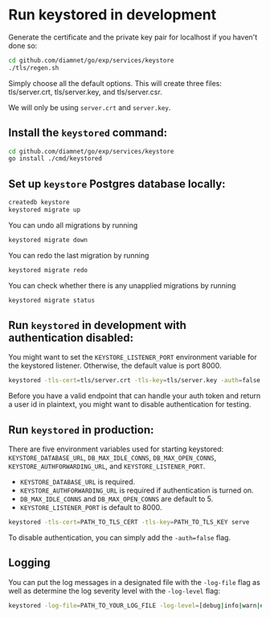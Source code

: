 # Run keystored in development

Generate the certificate and the private key pair for localhost
if you haven't done so:

```sh
cd github.com/diamnet/go/exp/services/keystore
./tls/regen.sh
```
Simply choose all the default options. This will create three files:
tls/server.crt, tls/server.key, and tls/server.csr.

We will only be using `server.crt` and `server.key`.

## Install the `keystored` command:

```sh
cd github.com/diamnet/go/exp/services/keystore
go install ./cmd/keystored
```

## Set up `keystore` Postgres database locally:

```sh
createdb keystore
keystored migrate up
```

You can undo all migrations by running
```sh
keystored migrate down
```

You can redo the last migration by running
```sh
keystored migrate redo
```

You can check whether there is any unapplied migrations by running
```sh
keystored migrate status
```

## Run `keystored` in development with authentication disabled:

You might want to set the `KEYSTORE_LISTENER_PORT` environment variable
for the keystored listener. Otherwise, the default value is port 8000.

```sh
keystored -tls-cert=tls/server.crt -tls-key=tls/server.key -auth=false serve
```

Before you have a valid endpoint that can handle your auth token and return a
user id in plaintext, you might want to disable authentication for testing.

## Run `keystored` in production:

There are five environment variables used for starting keystored:
`KEYSTORE_DATABASE_URL`, `DB_MAX_IDLE_CONNS`, `DB_MAX_OPEN_CONNS`,
`KEYSTORE_AUTHFORWARDING_URL`, and `KEYSTORE_LISTENER_PORT`.
* `KEYSTORE_DATABASE_URL` is required.
* `KEYSTORE_AUTHFORWARDING_URL` is required if authentication is turned on.
* `DB_MAX_IDLE_CONNS` and `DB_MAX_OPEN_CONNS` are default to 5.
* `KEYSTORE_LISTENER_PORT` is default to 8000.

```sh
keystored -tls-cert=PATH_TO_TLS_CERT -tls-key=PATH_TO_TLS_KEY serve
```

To disable authentication, you can simply add the `-auth=false` flag.

## Logging

You can put the log messages in a designated file with the `-log-file` flag as well as determine
the log severity level with the `-log-level` flag:

```sh
keystored -log-file=PATH_TO_YOUR_LOG_FILE -log-level=[debug|info|warn|error] serve
```
